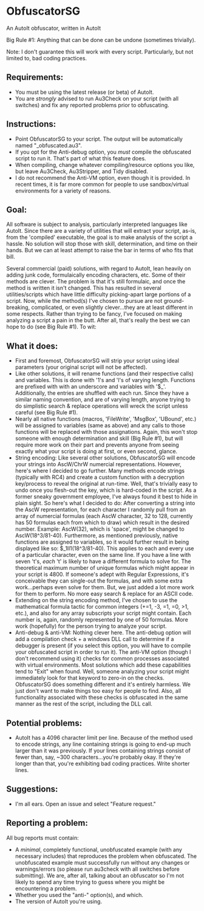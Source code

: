 # ObfuscatorSG
An AutoIt obfuscator, written in AutoIt

Big Rule #1: Anything that can be done can be undone (sometimes trivially).


Note: I don't guarantee this will work with every script.  Particularly, but not limited to, bad coding practices.


Requirements:
-------------
- You must be using the latest release (or beta) of AutoIt.
- You are *strongly* advised to run Au3Check on your script (with all switches) and fix any reported problems prior to obfuscating.


Instructions:
-------------
- Point ObfuscatorSG to your script.  The output will be automatically named "<file>_obfuscated.au3".
- If you opt for the Anti-debug option, you *must* compile the obfuscated script to run it.  That's part of what this feature does.
- When compiling, change whatever compiling/resource options you like, but leave Au3Check, Au3Stripper, and Tidy disabled.
- I do not recommend the Anti-VM option, even though it is provided.  In recent times, it is far more common for people to use sandbox/virtual environments for a variety of reasons.


Goal:
-----
All software is subject to analysis, particularly interpreted languages like AutoIt.  Since there are a variety of utilities that will extract your script, as-is, from the 'compiled' executable, the goal is to make analysis of the script a hassle.  No solution will stop those with skill, determination, and time on their hands.  But we can at least attempt to raise the bar in terms of who fits that bill.

Several commercial (paid) solutions, with regard to AutoIt, lean heavily on adding junk code, formulaically encoding characters, etc.  Some of their methods are clever.  The problem is that it's still formulaic, and once the method is written it isn't changed.  This has resulted in several utilities/scripts which have little difficulty picking-apart large portions of a script.  Now, while the method(s) I've chosen to pursue are not ground-breaking, complicated, or even slightly clever...they are at least different in some respects.  Rather than trying to be fancy, I've focused on making analyzing a script a pain in the butt.  After all, that's really the best we can hope to do (see Big Rule #1).  To wit:


What it does:
-------------
- First and foremost, ObfuscatorSG will strip your script using ideal parameters (your original script will not be affected).
- Like other solutions, it will rename functions (and their respective calls) and variables.  This is done with '1's and 'l's of varying length.  Functions are prefixed with with an underscore and variables with '$_'.  Additionally, the entries are shuffled with each run.  Since they have a similar naming convention, and are of varying length, anyone trying to do simplistic search & replace operations will wreck the script unless careful (see Big Rule #1).
- Nearly all native functions (macros, 'FileWrite', 'MsgBox', 'UBound', etc.) will be assigned to variables (same as above) and any calls to those functions will be replaced with those assignations.  Again, this won't stop someone with enough determination and skill (Big Rule #1), but will require more work on their part and prevents anyone from seeing exactly what your script is doing at first, or even second, glance.
- String encoding:  Like several other solutions, ObfuscatorSG will encode your strings into AscW/ChrW numercial representations.  However, here's where I decided to go further.  Many methods encode strings (typically with RC4) and create a custom function with a decryption key/process to reveal the original at run-time.  Well, that's trivially easy to undo once you flesh-out the key, which is hard-coded in the script.  As a former sneaky government employee, I've always found it best to hide in plain sight.  So here's what I decided to do:  After converting a string into the AscW representation, for each character I randomly pull from an array of numercial formulas (each AscW character, 32 to 128, currently has 50 formulas each from which to draw) which result in the desired number.  Example: AscW(32), which is 'space', might be changed to AscW(18^3/81-40).  Furthermore, as mentioned previously, native functions are assigned to variables, so it would further result in being displayed like so:  $_1ll1(18^3/81-40).  This applies to each and every use of a particular character, even on the same line.  If you have a line with seven 't's, *each* 't' is likely to have a different formula to solve for.  The theoretical maximum number of unique formulas which might appear in your script is 4800.  If someone's adept with Regular Expressions, it's conceivable they can single-out the formulas, and with some extra work...perhaps even solve for them.  But, we just added a lot more work for them to perform.  No more easy search & replace for an ASCII code.
- Extending on the string encoding method, I've chosen to use the mathematical formula tactic for common integers (+=1, -3, =1, =0, >1, etc.), and also for any array subscripts your script might contain.  Each number is, again, randomly represented by one of 50 formulas.  More work (hopefully) for the person trying to analyze your script.
 - Anti-debug & anti-VM:  Nothing clever here.  The anti-debug option will add a compilation check + a windows DLL call to determine if a debugger is present (if you select this option, you will have to compile your obfuscated script in order to run it).  The anti-VM option (though I don't recommend using it) checks for common processes associated with virtual environments.  Most solutions which add these capabilities tend to "Exit" when found.  Well, someone analyzing your script might immediately look for that keyword to zero-in on the checks.  ObfuscatorSG does something different and it's entirely harmless.  We just don't want to make things too easy for people to find.  Also, all functionality associated with these checks is obfuscated in the same manner as the rest of the script, including the DLL call.


Potential problems:
-------------------
- AutoIt has a 4096 character limit per line.  Because of the method used to encode strings, any line containing strings is going to end-up much larger than it was previously.  If your lines containing strings consist of fewer than, say, ~300 characters...you're probably okay.  If they're longer than that, you're exhibiting bad coding practices.  Write shorter lines.


Suggestions:
------------
- I'm all ears.  Open an issue and select "Feature request."


Reporting a problem:
--------------------
All bug reports must contain:
- A *minimal*, completely functional, unobfuscated example (with any necessary includes) that reproduces the problem when obfuscated.  The unobfuscated example must successfully run without any changes or warnings/errors (so please run au3check with all switches before submitting).  We are, after all, talking about an obfuscator so I'm not likely to spend any time trying to guess where you might be encountering a problem.
- Whether you used the "anti-" option(s), and which.
- The version of AutoIt you're using.
